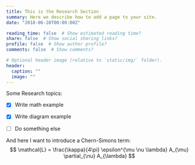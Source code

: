 ```yaml
---
title: This is the Research Section
summary: Here we describe how to add a page to your site.
date: "2018-06-28T00:00:00Z"

reading_time: false  # Show estimated reading time?
share: false  # Show social sharing links?
profile: false  # Show author profile?
comments: false  # Show comments?

# Optional header image (relative to `static/img/` folder).
header:
  caption: ""
  image: ""
---
```


Some Research topics:
- [x] Write math example
- [x] Write diagram example
- [ ] Do something else


And here I want to introduce a Chern-Simons term:
$$ \mathcal{L} = \frac{\kappa}{4\pi} \epsilon^{\mu \nu \lambda} A_{\mu} \partial_{\nu} A_{\lambda} $$
